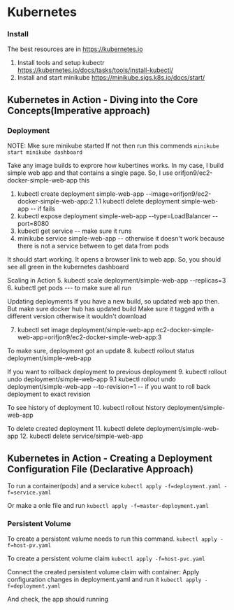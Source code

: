 # Kubernetes

### Install 
The best resources are in https://kubernetes.io

1. Install tools and setup kubectr https://kubernetes.io/docs/tasks/tools/install-kubectl/
2. Install and start minikube https://minikube.sigs.k8s.io/docs/start/


## Kubernetes in Action - Diving into the Core Concepts(Imperative approach)

### Deployment
NOTE: Mke sure minikube started
If not then run this commends
`
minikube start
minikube dashboard
`

Take any image builds to exprore how kubertines works. In my case, I build simple web app and that contains a single page. So, I use orifjon9/ec2-docker-simple-web-app this

1. kubectl create deployment simple-web-app --image=orifjon9/ec2-docker-simple-web-app:2
    1.1 kubectl delete deployment simple-web-app -- if fails
2. kubectl expose deployment simple-web-app --type=LoadBalancer --port=8080
3. kubectl get service -- make sure it runs
4. minikube service simple-web-app -- otherwise it doesn't work because there is not a service between to get data from pods

It should start working. It opens a browser link to web app. So, you should see all green in the kubernetes dashboard

Scaling in Action
5. kubectl scale deployment/simple-web-app --replicas=3
6. kubectl get pods     --- to make sure all run

Updating deployments
If you have a new build, so updated web app then. But make sure docker hub has updated build
Make sure it tagged with a different version otherwise it wouldn't download

7. kubectl set image deployment/simple-web-app ec2-docker-simple-web-app=orifjon9/ec2-docker-simple-web-app:3

To make sure, deployment got an update
8. kubectl rollout status deployment/simple-web-app

If you want to rollback deployment to previous deployment
9. kubectl rollout undo deployment/simple-web-app
    9.1 kubectl rollout undo deployment/simple-web-app --to-revision=1 --  if you want to roll back deployment to exact revision

To see history of deployment
10. kubectl rollout history deployment/simple-web-app

To delete created deployment
11. kubectl delete deployment/simple-web-app
12. kubectl delete service/simple-web-app

## Kubernetes in Action - Creating a Deployment Configuration File (Declarative Approach)

To run a container(pods) and a service
`kubectl apply -f=deployment.yaml -f=service.yaml`

Or make a onle file and run
`kubectl apply -f=master-deployment.yaml`

### Persistent Volume
To create a persistent valume needs to run this command.
`kubectl apply -f=host-pv.yaml`

To create a persistent volume claim
`kubectl apply -f=host-pvc.yaml`

Connect the created persistent volume claim with container:
Apply configuration changes in deployment.yaml and run it
`kubectl apply -f=deployment.yaml`

And check, the app should running
